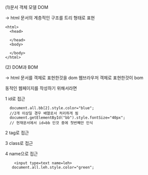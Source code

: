 

(1)문서 객체 모델 DOM

-> html 문서의 계층적인 구조를 트리 형태로 표현


    <html>
      <head>
      
      </head>
      <body>
      
      </body>
    </html>

(2) DOM과 BOM
  
  -> html 문서를 객체로 표현한것을 dom 
     웹브라우저 객체로 표현한것이 bom
     
  
 동적인 웹페이지를 작성하기 위해서라면
 
  1 id로 접근
  
      document.all.bb[2].style.color="blue";
      //2개 이상일 경우 배열로서 처리하게 됨
      document.getElementById("bb").style.fontSize="40px";
      // 현재문서에서 id=bb 인것 중에 첫번째만 인식
  
 2 tag로 접근
 
 3 class로 접근
 
 4 name으로 접근
  
        <input type=text name=leh>
       document.all.leh.style.color="green";
